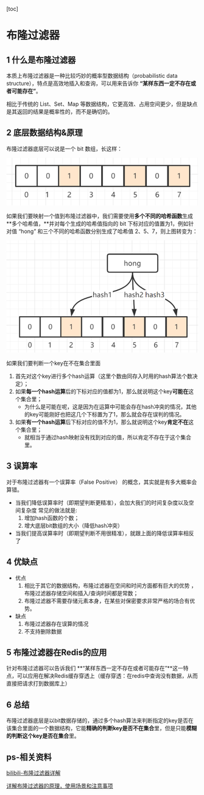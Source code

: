 [toc]

# 布隆过滤器

## 1 什么是布隆过滤器

本质上布隆过滤器是一种比较巧妙的概率型数据结构（probabilistic data structure），特点是高效地插入和查询，可以用来告诉你 **“某样东西一定不存在或者可能存在”**。 	

相比于传统的 List、Set、Map 等数据结构，它更高效、占用空间更少，但是缺点是其返回的结果是概率性的，而不是确切的。 	

##  2 底层数据结构&原理

 布隆过滤器底层可以说是一个 bit 数组，长这样： 

<img src="picture/1615636158011.png" alt="1615636158011" style="zoom:80%;" />

如果我们要映射一个值到布隆过滤器中，我们需要使用**多个不同的哈希函数**生成**多个哈希值，**并对每个生成的哈希值指向的 bit 下标对应的值置为1，例如针对值 “hong” 和三个不同的哈希函数分别生成了哈希值 2、5、7，则上图转变为： 

<img src="picture/1615636378020.png" alt="1615636378020" style="zoom:80%;" />

如果我们要判断一个key在不在集合里面

1. 首先对这个key进行多个hash运算（这里个数由同存入时用的hash算法个数决定）；
2. 如果**每一个hash运算**后的下标对应的值都为1，那么就说明这个key**可能在**这个集合里；
    - 为什么是可能在呢，这是因为在运算中可能会存在hash冲突的情况，其他的key可能刚好也把这几个下标置为了1，那么就会存在误判的情况。
3. 如果**有一个hash运算**后下标对应的值不为1，那么就说明这个key**肯定不在**这个集合里；
    - 就相当于通过hash映射没有找到对应的值，所以肯定不存在于这个集合里。

## 3 误算率

对于布隆过滤器有一个误算率（False Positive） 的概念，其实就是有多大概率会算错。

- 当我们降低误算率时（即期望判断更精准），会加大我们的时间复杂度以及空间复杂度
    常见的做法就是:
    1. 增加hash函数的个数；
    2. 增大底层bit数组的大小（降低hash冲突）
- 当我们提高误算率时（即期望判断不用很精准），就跟上面的降低误算率相反了

## 4 优缺点

- 优点
    1.  相比于其它的数据结构，布隆过滤器在空间和时间方面都有巨大的优势 ， 
        布隆过滤器存储空间和插入/查询时间都是常数；
    2.  布隆过滤器不需要存储元素本身，在某些对保密要求非常严格的场合有优势。 
- 缺点
    1. 布隆过滤器存在误算的情况
    2. 不支持删除数据

## 5 布隆过滤器在Redis的应用

针对布隆过滤器可以告诉我们 **“某样东西一定不存在或者可能存在”**这一特点，可以应用在解决Redis缓存穿透上（缓存穿透：在redis中查询没有数据，从而直接把请求打到数据库上）

## 6 总结

布隆过滤器底层是以bit数据存储的，通过多个hash算法来判断指定的key是否在该集合里面的一个数据结构，它能**精确的判断key是否不在集合**里，但是只能**模糊的判断这个key是否在集合**里。

## ps-相关资料

[bilibili-布隆过滤器详解](https://www.bilibili.com/video/BV1zK4y1h7pA?from=search&seid=17460081650815297817)

[详解布隆过滤器的原理，使用场景和注意事项](https://zhuanlan.zhihu.com/p/43263751)